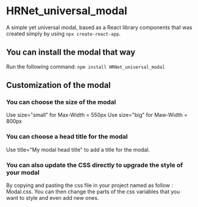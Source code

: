 # HRNet_universal_modal

A simple yet universal modal, based as a React library components that was created simply by using `npx create-react-app`.

## You can install the modal that way

Run the following command:
`npm install HRNet_universal_modal`

## Customization of the modal

### You can choose the size of the modal

Use size="small" for Max-Width = 550px
Use size="big" for Maw-Width = 800px

### You can choose a head title for the modal

Use title="My modal head title" to add a title for the modal.

### You can also update the CSS directly to upgrade the style of your modal

By copying and pasting the css file in your project named as follow : Modal.css. You can then change the parts of the css variables that you want to style and even add new ones.
